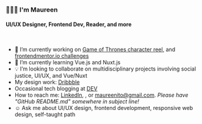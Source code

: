 <!--
**maureento8888/maureento8888** is a ✨ _special_ ✨ repository because its `README.md` (this file) appears on your GitHub profile. -->

### 👩🏻‍💻  I'm Maureen

<h4>UI/UX Designer, Frontend Dev, Reader, and more</h4>
<br>
<ul>
  <li>🔭 I’m currently working on <a href="https://github.com/maureento8888/got-reel.git" target="_blank" rel="noopener noreferral">Game of Thrones character reel</a>, and <a href="https://github.com/maureento8888/Frontend-Mentor-Challenges.git" target="_blank" rel="https://github.com/maureento8888/Frontend-Mentor-Challenges.git">frontendmentor.io challenges</a></li>
  <li>🌱 I’m currently learning Vue.js and Nuxt.js</li>
  <li>💡 I’m looking to collaborate on multidisciplinary projects involving social justice, UI/UX, and Vue/Nuxt</li>
  <li>My design work: <a href="https://dribbble.com/maureen_to" target="_blank" rel="noopener noreferral" alt="Dribbble">Dribbble</a></li>
  <li>Occasional tech blogging at <a href="https://dev.to/maureento8888" target="_blank" rel="noopener noreferral" alt="dev.to">DEV</a></li>
  <li>How to reach me: <a href="https://www.linkedin.com/in/maureento" target="_blank" rel="noopener noreferral" alt="LinkedIn">LinkedIn</a>, , or <a href="mailto:maureenito@gmail.com" target="_blank" rel="noopener noreferral">maureenito@gmail.com</a>.<em> Please have "GitHub README.md" somewhere in subject line!</em></li>
  <li>☺️ Ask me about UI/UX design, frontend development, responsive web design, self-taught path</li>
